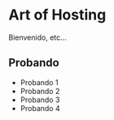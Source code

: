 # Art of Hosting

Bienvenido, etc...

## Probando

* Probando 1
* Probando 2
* Probando 3
* Probando 4
